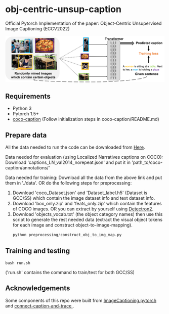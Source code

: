 # obj-centric-unsup-caption
Official Pytorch Implementation of the paper: Object-Centric Unsupervised Image Captioning (ECCV2022)

![illustration](images/unsup-caption-arch.png)

## Requirements
* Python 3
* Pytorch 1.5+
* [coco-caption](https://github.com/tylin/coco-caption) (Follow initialization steps in coco-caption/README.md)

## Prepare data
All the data needed to run the code can be downloaded from [Here](https://drive.google.com/drive/folders/1BS9Eo4zLCcqCg96E3btnWTmswCbxtFw_?usp=sharing).

Data needed for evaluation (using Localized Narratives captions on COCO): Download 'captions_LN_val2014_norepeat.json' and put it in 'path_to/coco-caption/annotations/'

Data needed for training: Download all the data from the above link and put them in './data'. OR do the following steps for preprocessing:
1. Download 'coco_Dataset.json' and 'Dataset_label.h5' (Dataset is GCC/SS) which contain the image dataset info and text dataset info.
2. Download 'box_only.zip' and 'feats_only.zip' which contain the features of COCO images. OR you can extract by yourself using [Detectron2](https://github.com/lichengunc/detectron2/tree/genome_obj+attr).
3. Download 'objects_vocab.txt' (the object category names) then use this script to generate the rest needed data (extract the visual object tokens for each image and construct object-to-image-mapping).
   ```python
   python preprocessing/construct_obj_to_img_map.py
   ```

## Training and testing
```
bash run.sh
```
('run.sh' contains the command to train/test for both GCC/SS)

## Acknowledgements
Some components of this repo were built from [ImageCaptioning.pytorch](https://github.com/ruotianluo/ImageCaptioning.pytorch) and [connect-caption-and-trace
](https://github.com/facebookresearch/connect-caption-and-trace).

